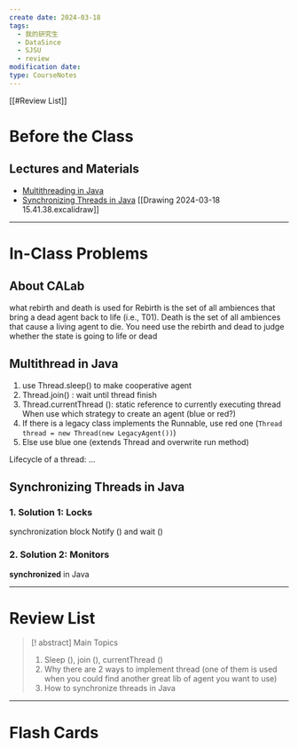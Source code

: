 ```yaml
---
create date: 2024-03-18
tags:
  - 我的研究生
  - DataSince
  - SJSU
  - review
modification date: 
type: CourseNotes
---
```


[[#Review List]]
# Before the Class
## Lectures and Materials
- [Multithreading in Java](https://www.cs.sjsu.edu/faculty/pearce/modules/lectures/ood4/threads/JavaThreads.htm)
- [Synchronizing Threads in Java](https://www.cs.sjsu.edu/faculty/pearce/modules/lectures/j2se/multithreading/synch1.htm)
[[Drawing 2024-03-18 15.41.38.excalidraw]]

---
# In-Class Problems
## About CALab
what rebirth and death is used for
Rebirth is the set of all ambiences that bring a dead agent back to life (i.e., T01). Death is the set of all ambiences that cause a living agent to die. You need use the rebirth and dead to judge whether the state is going to life or dead
## Multithread in Java
1. use Thread.sleep() to make cooperative agent
2. Thread.join() : wait  until thread finish
3. Thread.currentThread (): static reference to currently executing thread
When use which strategy to create an agent (blue or red?)
1. If there is a legacy class implements the Runnable, use red one (`Thread thread = new Thread(new LegacyAgent())`)
2. Else use blue one (extends Thread and overwrite run method)

Lifecycle of a thread:
...
## Synchronizing Threads in Java
### 1. Solution 1: Locks
synchronization block
Notify () and wait ()
### 2. Solution 2: Monitors
**synchronized** in Java

---
# Review List
>[! abstract] Main Topics
>1. Sleep (), join (), currentThread ()
>2. Why there are 2 ways to implement thread (one of them is used when you could find another great lib of agent you want to use)
>3. How to synchronize threads in Java

---
# Flash Cards
